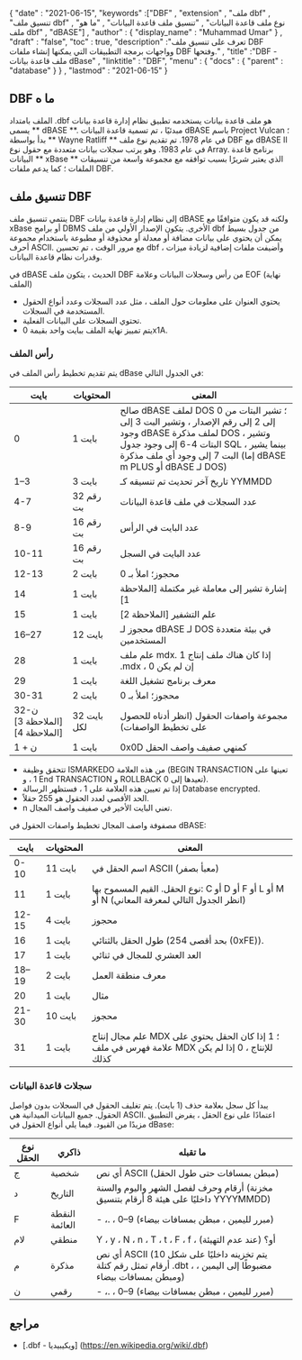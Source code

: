 {
  "date" : "2021-06-15",
  "keywords" :["DBF" , "extension" , "ملف dbf" , "تنسيق ملف dbf" , "نوع ملف قاعدة البيانات" , "تنسيق ملف قاعدة البيانات" , "ما هو ملف dbf" , "dBASE"] ,
  "author" : {
    "display_name" : "Muhammad Umar"
} ,
  "draft" : "false",
  "toc" : true,
  "description" :"تعرف على تنسيق ملف DBF وواجهات برمجة التطبيقات التي يمكنها إنشاء ملفات DBF وفتحها." ,
  "title" :"DBF - ملف قاعدة بيانات dBase" ,
  "linktitle" : "DBF",
  "menu" : {
    "docs" : {
      "parent" : "database"
}
} ,
  "lastmod" : "2021-06-15"
}

## DBF ما ه
الملف بامتداد .dbf هو ملف قاعدة بيانات يستخدمه تطبيق نظام إدارة قاعدة بيانات يسمى ** dBASE **. مبدئيًا ، تم تسمية قاعدة البيانات dBASE باسم Project Vulcan ؛ بدأ بواسطة ** Wayne Ratliff ** في عام 1978. تم تقديم نوع ملف DBF مع dBASE II في عام 1983. وهو يرتب سجلات بيانات متعددة مع حقول نوع Array. برنامج قاعدة البيانات ** xBase ** الذي يعتبر شريرًا بسبب توافقه مع مجموعة واسعة من تنسيقات الملفات ؛ كما يدعم ملفات DBF.

## تنسيق ملف DBF
ينتمي تنسيق ملف DBF إلى نظام إدارة قاعدة بيانات dBASE ولكنه قد يكون متوافقًا مع xBase أو برامج DBMS الأخرى. يتكون الإصدار الأولي من ملف dbf من جدول بسيط يمكن أن يحتوي على بيانات مضافة أو معدلة أو محذوفة أو مطبوعة باستخدام مجموعة أحرف ASCII. مع مرور الوقت ، تم تحسين dbf ، وأضيفت ملفات إضافية لزيادة ميزات وقدرات نظام قاعدة البيانات.

في dBASE الحديث ، يتكون ملف DBF من رأس وسجلات البيانات وعلامة EOF (نهاية الملف)

- يحتوي العنوان على معلومات حول الملف ، مثل عدد السجلات وعدد أنواع الحقول المستخدمة في السجلات.
- تحتوي السجلات على البيانات الفعلية.
- يتم تمييز نهاية الملف ببايت واحد بقيمة 0x1A.

### رأس الملف
يتم تقديم تخطيط رأس الملف في dBase في الجدول التالي:

| بايت | المحتويات | المعنى |
---|---|---|
| 0 | 1 بايت | صالح dBASE لملف DOS ؛ تشير البتات من 0 إلى 2 إلى رقم الإصدار ، وتشير البت 3 إلى وجود dBASE لملف مذكرة DOS ، وتشير البتات 4-6 إلى وجود جدول SQL ، بينما يشير البت 7 إلى وجود أي ملف مذكرة (إما dBASE m PLUS أو dBASE لـ DOS) |
| 1–3 | 3 بايت | تاريخ آخر تحديث تم تنسيقه كـ YYMMDD |
| 4-7 | رقم 32 بت | عدد السجلات في ملف قاعدة البيانات |
| 8-9 | رقم 16 بت | عدد البايت في الرأس |
| 10-11 | رقم 16 بت | عدد البايت في السجل |
| 12-13 | 2 بايت | محجوز؛ املأ بـ 0 |
| 14 | 1 بايت | إشارة تشير إلى معاملة غير مكتملة [الملاحظة 1] |
| 15 | 1 بايت | علم التشفير [الملاحظة 2] |
| 16–27 | 12 بايت | محجوز لـ dBASE لـ DOS في بيئة متعددة المستخدمين |
| 28 | 1 بايت | علم ملف mdx. 1 إذا كان هناك ملف إنتاج .mdx ، 0 إن لم يكن |
| 29 | 1 بايت | معرف برنامج تشغيل اللغة |
| 30-31 | 2 بايت | محجوز؛ املأ بـ 0 |
| 32-ن [الملاحظة 3] [الملاحظة 4] | 32 بايت لكل | مجموعة واصفات الحقول (انظر أدناه للحصول على تخطيط الواصفات) |
| ن + 1 | 1 بايت | 0x0D كمنهي صفيف واصف الحقل |

- تتحقق وظيفة ISMARKEDO من هذه العلامة (BEGIN TRANSACTION تعينها على 1 ، و End TRANSACTION و ROLLBACK تعيدها إلى 0).
- إذا تم تعيين هذه العلامة على 1 ، فستظهر الرسالة Database encrypted.
- الحد الأقصى لعدد الحقول هو 255 حقلاً.
- n تعني البايت الأخير في صفيف واصف المجال.

مصفوفة واصف المجال
تخطيط واصفات الحقول في dBASE:

| بايت | المحتويات | المعنى |
---|---|---|
| 0-10 | 11 بايت | اسم الحقل في ASCII (معبأ بصفر) |
| 11 | 1 بايت | نوع الحقل. القيم المسموح بها: C أو D أو F أو L أو M أو N (انظر الجدول التالي لمعرفة المعاني) |
| 12-15 | 4 بايت | محجوز |
| 16 | 1 بايت | طول الحقل بالثنائي (بحد أقصى 254 (0xFE)). |
| 17 | 1 بايت | العد العشري للمجال في ثنائي |
| 18–19 | 2 بايت | معرف منطقة العمل |
| 20 | 1 بايت | مثال |
| 21-30 | 10 بايت | محجوز |
| 31 | 1 بايت | علم مجال إنتاج MDX ؛ 1 إذا كان الحقل يحتوي على علامة فهرس في ملف MDX للإنتاج ، 0 إذا لم يكن كذلك |

### سجلات قاعدة البيانات
يبدأ كل سجل بعلامة حذف (1 بايت). يتم تغليف الحقول في السجلات بدون فواصل الحقول. جميع البيانات الميدانية هي ASCII. اعتمادًا على نوع الحقل ، يفرض التطبيق مزيدًا من القيود. فيما يلي أنواع الحقول في dBase:

| نوع الحقل | ذاكري | ما تقبله |
-------|-----|----|
| ج | شخصية | أي نص ASCII (مبطن بمسافات حتى طول الحقل) |
| د | التاريخ | أرقام وحرف لفصل الشهر واليوم والسنة (مخزنة داخليًا على هيئة 8 أرقام بتنسيق YYYYMMDD) |
| F | النقطة العائمة | - ،. ، 0–9 (مبرر لليمين ، مبطن بمسافات بيضاء) |
| لام | منطقي | Y ، y ، N ، n ، T ، t ، F ، f ، أو؟ (عند عدم التهيئة) |
| م | مذكرة | أي نص ASCII (يتم تخزينه داخليًا على شكل 10 أرقام تمثل رقم كتلة .dbt ، مضبوطًا إلى اليمين ، ومبطن بمسافات بيضاء) |
| ن | رقمي | - ،. ، 0–9 (مبرر لليمين ، مبطن بمسافات بيضاء) |









## مراجع ##

* [.dbf - ويكيبيديا] (https://en.wikipedia.org/wiki/.dbf)

